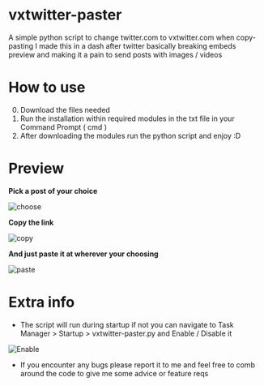 # vxtwitter-paster
A simple python script to change twitter.com to vxtwitter.com when copy-pasting
I made this in a dash after twitter basically breaking embeds preview and making it a pain to send posts with images / videos  

# How to use
0. Download the files needed
1. Run the installation within required modules in the txt file in your Command Prompt ( cmd )
2. After downloading the modules run the python script and enjoy :D

# Preview
**Pick a post of your choice**
[^1]:
![choose](https://cdn.discordapp.com/attachments/518291109600821255/1124635993320980610/image.png)
[^2]:

**Copy the link**
[^1]:
![copy](https://cdn.discordapp.com/attachments/518291109600821255/1124636121230483536/image.png)
[^2]:

**And just paste it at wherever your choosing**
[^1]:
![paste](https://cdn.discordapp.com/attachments/518291109600821255/1124636653684785283/image.png)
[^2]:

# Extra info 
- The script will run during startup if not you can navigate to Task Manager > Startup > vxtwitter-paster.py and Enable / Disable it
[^1]:
![Enable](https://cdn.discordapp.com/attachments/518291109600821255/1124633420803354664/image.png)
[^2]:

- If you encounter any bugs please report it to me and feel free to comb around the code to give me some advice or feature reqs
